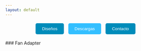 ```yaml
---
layout: default
---
```

<p align="center">
  <a href="./disenos.html" style="text-decoration: none;">
    <button style="padding: 10px 20px; margin: 5px; background-color: #008CBA; color: white; border: none; border-radius: 5px;">Diseños</button>
  </a>
  <a href="./descargas.html" style="text-decoration: none;">
    <button style="padding: 10px 20px; margin: 5px; background-color: #33BFFF; color: white; border: none; border-radius: 5px;">Descargas</button>
  </a>
  <a href="./contacto.html" style="text-decoration: none;">
    <button style="padding: 10px 20px; margin: 5px; background-color: #008CBA; color: white; border: none; border-radius: 5px;">Contacto</button>
  </a>
</p>
### Fan Adapter
<!-- Import the component -->
<script type="module" src="https://ajax.googleapis.com/ajax/libs/model-viewer/3.5.0/model-viewer.min.js"></script>

<!-- Use it like any other HTML element -->
<model-viewer alt="fan adapter" src="./files/fan_adapter/fan_adapter.gltf" shadow-intensity="1" camera-controls touch-action="pan-y"></model-viewer>